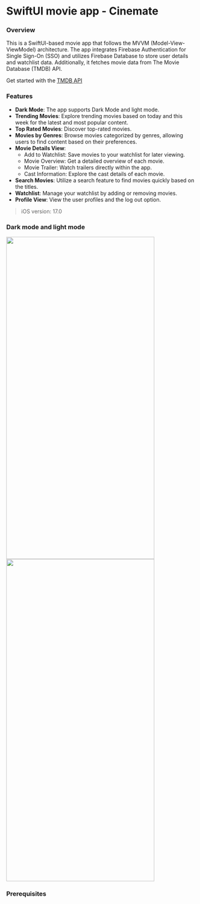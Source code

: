 # SwiftUI movie app - Cinemate

### Overview
This is a SwiftUI-based movie app that follows the MVVM (Model-View-ViewModel) architecture. The app integrates Firebase Authentication for Single Sign-On (SSO) and utilizes Firebase Database to store user details and watchlist data. 
Additionally, it fetches movie data from The Movie Database (TMDB) API.

Get started with the [TMDB API](https://developer.themoviedb.org/docs/getting-started)

### Features
- **Dark Mode**: The app supports Dark Mode and light mode.
- **Trending Movies**: Explore trending movies based on today and this week for the latest and most popular content.
- **Top Rated Movies**: Discover top-rated movies.
- **Movies by Genres**:  Browse movies categorized by genres, allowing users to find content based on their preferences.
- **Movie Details View**:
  - Add to Watchlist: Save movies to your watchlist for later viewing.
  - Movie Overview: Get a detailed overview of each movie.
  - Movie Trailer: Watch trailers directly within the app.
  - Cast Information: Explore the cast details of each movie.
- **Search Movies**:  Utilize a search feature to find movies quickly based on the titles.
- **Watchlist**: Manage your watchlist by adding or removing movies.
- **Profile View**: View the user profiles and the log out option.

> iOS version: 17.0

### Dark mode and light mode
<img src="https://github.com/avishka964/cinemate/assets/62757898/0e4f9670-e2cc-4f88-bf6f-4ffea99364de" width="393" height="852"/>

<img src="https://github.com/avishka964/cinemate/assets/62757898/3841b330-a2c0-4186-8ffe-d7fdb62eccee" width="393" height="852"/>

### Prerequisites
